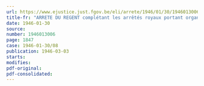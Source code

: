 ```yaml
---
url: https://www.ejustice.just.fgov.be/eli/arrete/1946/01/30/1946013006/justel
title-fr: "ARRETE DU REGENT complétant les arrêtés royaux portant organisation de la Caisse auxiliaire de compensation et des caisses spéciales de compensation ainsi que de la Caisse mutuelle auxiliaire et des caisses mutuelles spéciales d'allocations familiales"
date: 1946-01-30
source:
number: 1946013006
page: 1847
case: 1946-01-30/08
publication: 1946-03-03
starts:
modifies:
pdf-original:
pdf-consolidated:
---
```



